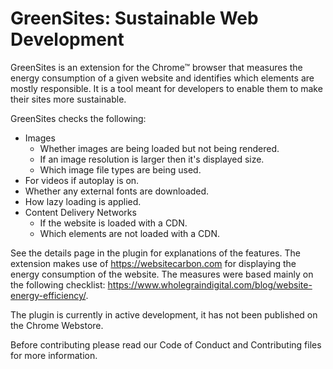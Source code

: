 # GreenSites: Sustainable Web Development
GreenSites is an extension for the Chrome™ browser that measures the energy consumption of a given website and identifies which elements are mostly responsible. It is a tool meant for developers to enable them to make their sites more sustainable. 

GreenSites checks the following: 
- Images
    - Whether images are being loaded but not being rendered.
    - If an image resolution is larger then it's displayed size.
    - Which image file types are being used. 
- For videos if autoplay is on.
- Whether any external fonts are downloaded.
- How lazy loading is applied. 
- Content Delivery Networks
    - If the website is loaded with a CDN.
    - Which elements are not loaded with a CDN.

See the details page in the plugin for explanations of the features. 
The extension makes use of https://websitecarbon.com for displaying the energy consumption of the website. The measures were based mainly on the following checklist: https://www.wholegraindigital.com/blog/website-energy-efficiency/. 

The plugin is currently in active development, it has not been published on the Chrome Webstore.

Before contributing please read our Code of Conduct and Contributing files for more information. 
